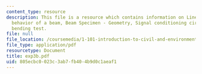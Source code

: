 ```yaml
---
content_type: resource
description: This file is a resource which contains information on Linear elastic
  behavior of a beam, Beam Specimen - Geometry, Signal conditioning circuit and The
  bending test.
file: null
file_location: /coursemedia/1-101-introduction-to-civil-and-environmental-engineering-design-i-fall-2006/805ecbc0023c3ab7fb404b9d0c1aeaf1_exp3b.pdf
file_type: application/pdf
resourcetype: Document
title: exp3b.pdf
uid: 805ecbc0-023c-3ab7-fb40-4b9d0c1aeaf1
---
```

